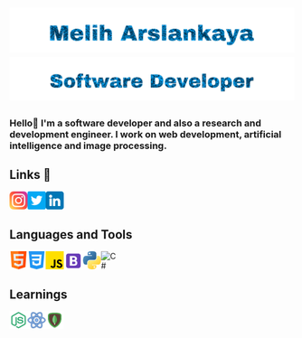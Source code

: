 <h1 align="center">
   <img src="https://github.com/meliharslankaya/meliharslankaya/blob/main/Assets/Melih%20Arslankaya.svg" alt="Melih Arslankaya" />
   <img src="https://github.com/meliharslankaya/meliharslankaya/blob/main/Assets/Software%20Developer.svg" alt="Software Developer" />
</h1>
  
  
### Hello👋 I'm a software developer and also a research and development engineer. I work on web development, artificial intelligence and image processing.
 
## Links 🔗
 
<a href="https://www.instagram.com/">
  <img align="left" alt="Melih's Instagram" width="32px" src="Assets/instagram.png" />
</a>
<a href="https://twitter.com/">
  <img align="left" alt="Melih Arslankaya | Twitter" width="32px" src="Assets/twitter.png" />
</a>
<a href="https://www.linkedin.com/">
  <img align="left" alt="Melih's LinkedIN" width="32px" src="Assets/linkedin.png" />
</a> <br><br>
  
## Languages and Tools 
 
<a href="#">
  <img align="left" alt="HTML" width="32px" src="Assets/html.png" />
</a>
<a href="#">
  <img align="left" alt="CSS" width="32px" src="Assets/css-3.png" />
</a>
<a href="#">
  <img align="left" alt="Javascript" width="32px" src="Assets/js.png" />
</a>
<a href="#">
  <img align="left" alt="Bootstrap" width="34px" src="Assets/bootstrap.png" />
</a>
<a href="#">
  <img align="left" alt="Python" width="32px" src="Assets/python.png" />
</a>
<a href="#">
  <img align="left" alt="C#" width="32px" src="Assets/c#.png" />
</a> <br> <br>

## Learnings

<a href="#">
  <img align="left" alt="HTML" width="32px" src="Assets/nodejs.png" />
</a>
<a href="#">
  <img align="left" alt="CSS" width="32px" src="Assets/react.png" />
</a>
<a href="#">
  <img align="left" alt="Javascript" width="32px" src="Assets/mongo.png" />
</a>
